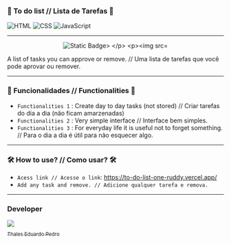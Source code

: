### 📑 To do list // Lista de Tarefas 📑

![HTML](https://img.shields.io/badge/HTML5-E34F26?style=for-the-badge&logo=html5&logoColor=white)
![CSS](https://img.shields.io/badge/CSS3-1572B6?style=for-the-badge&logo=css3&logoColor=white)
![JavaScript](https://img.shields.io/badge/JavaScript-323330?style=for-the-badge&logo=javascript&logoColor=F7DF1E)

---

<p align="center">
<img src="https://img.shields.io/badge/Status-Complete-green20%25" alt="Static Badge>
</p>

![Listra Preview](Lista.png)

A list of tasks you can approve or remove. // Uma lista de tarefas que você pode aprovar ou remover.

---

### 🔨 Funcionalidades // Functionalities 🔨

- `Functionalities 1` : Create day to day tasks (not stored) // Criar tarefas do dia a dia (não ficam amarzenadas)
- `Functionalities 2` : Very simple interface // Interface bem simples.
- `Functionalities 3` : For everyday life it is useful not to forget something. // Para o dia a dia é útil para não esquecer algo.

---

### 🛠️ How to use? // Como usar? 🛠️
- `Acess link // Acesse o link`: https://to-do-list-one-ruddy.vercel.app/
- `Add any task and remove. // Adicione qualquer tarefa e remova.`

---

### Developer

 [<img loading="lazy" src="https://avatars.githubusercontent.com/u/89024257?v=4" width=115><br><sub>Thales Eduardo Pedro</sub>](https://github.com/thales32k0) 
    

